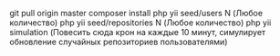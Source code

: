 git pull origin master
composer install
php yii seed/users N (Любое количество)
php yii seed/repositories N (Любое количество)
php yii simulation (Повесить сюда крон на каждые 10 минут, симулирует обновление случайных репозиториев пользователями)
